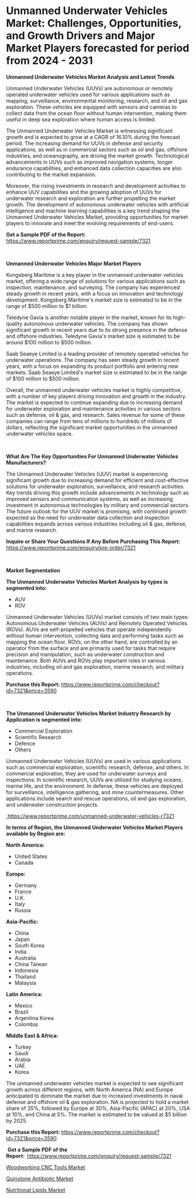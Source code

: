 <p><h1>Unmanned Underwater Vehicles Market: Challenges, Opportunities, and Growth Drivers and Major Market Players forecasted for period from 2024 - 2031</h1></p><p><strong>Unmanned Underwater Vehicles Market Analysis and Latest Trends</strong></p>
<p><p>Unmanned Underwater Vehicles (UUVs) are autonomous or remotely operated underwater vehicles used for various applications such as mapping, surveillance, environmental monitoring, research, and oil and gas exploration. These vehicles are equipped with sensors and cameras to collect data from the ocean floor without human intervention, making them useful in deep sea exploration where human access is limited.</p><p>The Unmanned Underwater Vehicles Market is witnessing significant growth and is expected to grow at a CAGR of 16.10% during the forecast period. The increasing demand for UUVs in defense and security applications, as well as in commercial sectors such as oil and gas, offshore industries, and oceanography, are driving the market growth. Technological advancements in UUVs such as improved navigation systems, longer endurance capabilities, and enhanced data collection capacities are also contributing to the market expansion.</p><p>Moreover, the rising investments in research and development activities to enhance UUV capabilities and the growing adoption of UUVs for underwater research and exploration are further propelling the market growth. The development of autonomous underwater vehicles with artificial intelligence and machine learning capabilities is a key trend shaping the Unmanned Underwater Vehicles Market, providing opportunities for market players to innovate and meet the evolving requirements of end-users.</p></p>
<p><strong>Get a Sample PDF of the Report:&nbsp;</strong> <a href="https://www.reportprime.com/enquiry/request-sample/7321">https://www.reportprime.com/enquiry/request-sample/7321</a></p>
<p>&nbsp;</p>
<p><strong>Unmanned Underwater Vehicles Major Market Players</strong></p>
<p><p>Kongsberg Maritime is a key player in the unmanned underwater vehicles market, offering a wide range of solutions for various applications such as inspection, maintenance, and surveying. The company has experienced steady growth in recent years, with a focus on innovation and technology development. Kongsberg Maritime's market size is estimated to be in the range of $500 million to $1 billion.</p><p>Teledyne Gavia is another notable player in the market, known for its high-quality autonomous underwater vehicles. The company has shown significant growth in recent years due to its strong presence in the defense and offshore industries. Teledyne Gavia's market size is estimated to be around $100 million to $500 million.</p><p>Saab Seaeye Limited is a leading provider of remotely operated vehicles for underwater operations. The company has seen steady growth in recent years, with a focus on expanding its product portfolio and entering new markets. Saab Seaeye Limited's market size is estimated to be in the range of $100 million to $500 million.</p><p>Overall, the unmanned underwater vehicles market is highly competitive, with a number of key players driving innovation and growth in the industry. The market is expected to continue expanding due to increasing demand for underwater exploration and maintenance activities in various sectors such as defense, oil & gas, and research. Sales revenue for some of these companies can range from tens of millions to hundreds of millions of dollars, reflecting the significant market opportunities in the unmanned underwater vehicles space.</p></p>
<p>&nbsp;</p>
<p><strong>What Are The Key Opportunities For Unmanned Underwater Vehicles Manufacturers?</strong></p>
<p><p>The Unmanned Underwater Vehicles (UUV) market is experiencing significant growth due to increasing demand for efficient and cost-effective solutions for underwater exploration, surveillance, and research activities. Key trends driving this growth include advancements in technology such as improved sensors and communication systems, as well as increasing investment in autonomous technologies by military and commercial sectors. The future outlook for the UUV market is promising, with continued growth expected as the need for underwater data collection and inspection capabilities expands across various industries including oil & gas, defense, and marine research.</p></p>
<p><strong>Inquire or Share Your Questions If Any Before Purchasing This Report:</strong> <a href="https://www.reportprime.com/enquiry/pre-order/7321">https://www.reportprime.com/enquiry/pre-order/7321</a></p>
<p>&nbsp;</p>
<p><strong>Market Segmentation</strong></p>
<p><strong>The Unmanned Underwater Vehicles Market Analysis by types is segmented into:</strong></p>
<p><ul><li>AUV</li><li>ROV</li></ul></p>
<p><p>Unmanned Underwater Vehicles (UUVs) market consists of two main types: Autonomous Underwater Vehicles (AUVs) and Remotely Operated Vehicles (ROVs). AUVs are self-propelled vehicles that operate independently without human intervention, collecting data and performing tasks such as mapping the ocean floor. ROVs, on the other hand, are controlled by an operator from the surface and are primarily used for tasks that require precision and manipulation, such as underwater construction and maintenance. Both AUVs and ROVs play important roles in various industries, including oil and gas exploration, marine research, and military operations.</p></p>
<p><strong>Purchase this Report:&nbsp;</strong><a href="https://www.reportprime.com/checkout?id=7321&price=3590">https://www.reportprime.com/checkout?id=7321&price=3590</a></p>
<p>&nbsp;</p>
<p><strong>The Unmanned Underwater Vehicles Market Industry Research by Application is segmented into:</strong></p>
<p><ul><li>Commercial Exploration</li><li>Scientific Research</li><li>Defence</li><li>Others</li></ul></p>
<p><p>Unmanned Underwater Vehicles (UUVs) are used in various applications such as commercial exploration, scientific research, defense, and others. In commercial exploration, they are used for underwater surveys and inspections. In scientific research, UUVs are utilized for studying oceans, marine life, and the environment. In defense, these vehicles are deployed for surveillance, intelligence gathering, and mine countermeasures. Other applications include search and rescue operations, oil and gas exploration, and underwater construction projects.</p></p>
<p><a href="https://www.reportprime.com/unmanned-underwater-vehicles-r7321">&nbsp;https://www.reportprime.com/unmanned-underwater-vehicles-r7321</a></p>
<p><strong>In terms of Region, the Unmanned Underwater Vehicles Market Players available by Region are:</strong></p>
<p>
    <p> <strong> North America: </strong>
        <ul>
            <li>United States</li>
            <li>Canada</li>
        </ul>
        </p> 
    <p> <strong> Europe: </strong>
        <ul>
            <li>Germany</li>
            <li>France</li>
            <li>U.K.</li>
            <li>Italy</li>
            <li>Russia</li>
        </ul>
        </p> 
    <p> <strong> Asia-Pacific: </strong>
        <ul>
            <li>China</li>
            <li>Japan</li>
            <li>South Korea</li>
            <li>India</li>
            <li>Australia</li>
            <li>China Taiwan</li>
            <li>Indonesia</li>
            <li>Thailand</li>
            <li>Malaysia</li>
        </ul>
        </p> 
    <p> <strong> Latin America: </strong>
        <ul>
            <li>Mexico</li>
            <li>Brazil</li>
            <li>Argentina Korea</li>
            <li>Colombia</li>
        </ul>
        </p> 
    <p> <strong> Middle East & Africa: </strong>
        <ul>
            <li>Turkey</li>
            <li>Saudi</li>
            <li>Arabia</li>
            <li>UAE</li>
            <li>Korea</li>
        </ul>
    </p>
    </p>
<p><p>The unmanned underwater vehicles market is expected to see significant growth across different regions, with North America (NA) and Europe anticipated to dominate the market due to increased investments in naval defense and offshore oil & gas exploration. NA is projected to hold a market share of 35%, followed by Europe at 30%, Asia-Pacific (APAC) at 20%, USA at 10%, and China at 5%. The market is estimated to be valued at $5 billion by 2025.</p></p>
<p><strong>Purchase this Report: </strong><a href="https://www.reportprime.com/checkout?id=7321&price=3590">https://www.reportprime.com/checkout?id=7321&price=3590</a></p>
<p>&nbsp;<strong>Get a Sample PDF of the Report:&nbsp;&nbsp;</strong><a href="https://www.reportprime.com/enquiry/request-sample/7321">https://www.reportprime.com/enquiry/request-sample/7321</a></p>
<p><strong></strong></p>
<p><p><a href="https://github.com/Glendatilghmankmgz0rbhwpy/Market-Research-Report-List-3/blob/main/woodworking-cnc-tools-market.md">Woodworking CNC Tools Market</a></p><p><a href="https://view.publitas.com/reportprime-1/quinolone-antibiotic-market-share-and-new-trends-analysis-by-its-type-application-end-use-and-forecast-for-period-from-2024-to-2031/">Quinolone Antibiotic Market</a></p><p><a href="https://view.publitas.com/reportprime-1/global-nutritional-lipids-market-analysis-trends-forecasts-and-growth-opportunities-2024-2031-in-115-pages-report/">Nutritional Lipids Market</a></p></p>